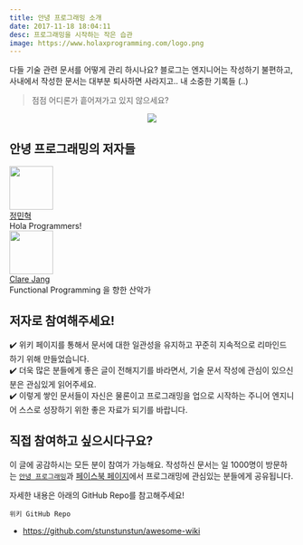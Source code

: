 ```yaml
---
title: 안녕 프로그래밍 소개
date: 2017-11-18 18:04:11
desc: 프로그래밍을 시작하는 작은 습관
image: https://www.holaxprogramming.com/logo.png
---
```


다들 기술 관련 문서를 어떻게 관리 하시나요? 블로그는 엔지니어는 작성하기 불편하고, 사내에서 작성한 문서는 대부분 퇴사하면 사라지고.. 내 소중한 기록들 (..)

> 점점 어디론가 흩어져가고 있지 않으세요?

<div align="center">
  <img src='https://www.holaxprogramming.com/logo.png'/>
</div>

## 안녕 프로그래밍의 저자들

<div class="post-info"><div class="post-info-profile"><a href="https://github.com/stunstunstun" target="_blank"><img src="https://www.holaxprogramming.com/image/profile.jpg" width="77"></a></div><div class="post-info-details"><div class="post-categories" style="top: 30px;"><a href="https://github.com/stunstunstun" target="_blank"><span>정민혁</span></a></div><div class="post-date">Hola Programmers!</div></div></div>

<div class="post-info"><div class="post-info-profile"><a href="https://github.com/ailrun" target="_blank"><img src="https://avatars3.githubusercontent.com/u/12473268?s=400&amp;u=3337a754192e339ee81bc1b4e8a9d223412c6f33&amp;v=4" width="77"></a></div><div class="post-info-details"><div class="post-categories" style="top: 30px;"><a href="https://github.com/ailrun" target="_blank"><span>Clare Jang</span></a></div><div class="post-date">Functional Programming 을 향한 산악가</div></div></div>

## 저자로 참여해주세요!

✔️  위키 페이지를 통해서 문서에 대한 일관성을 유지하고 꾸준히 지속적으로 리마인드 하기 위해 만들었습니다.<br/>
✔️  더욱 많은 분들에게 좋은 글이 전해지기를 바라면서, 기술 문서 작성에 관심이 있으신 분은 관심있게 읽어주세요.<br/>
✔️  이렇게 쌓인 문서들이 자신은 물론이고 프로그래밍을 업으로 시작하는 주니어 엔지니어 스스로 성장하기 위한 좋은 자료가 되기를 바랍니다.

## 직접 참여하고 싶으시다구요?

이 글에 공감하시는 모든 분이 참여가 가능해요. 작성하신 문서는 일 1000명이 방문하는 [`안녕 프로그래밍`](https://holaxprogramming.com)과 [페이스북 페이지](https://www.facebook.com/holaxprogramming/)에서 프로그래밍에 관심있는 분들에게 공유됩니다. 

자세한 내용은 아래의 GitHub Repo를 참고해주세요!

`위키 GitHub Repo`
- https://github.com/stunstunstun/awesome-wiki
